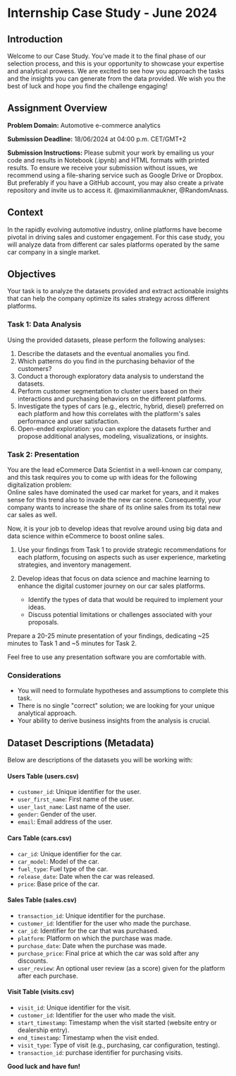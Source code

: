 # Internship Case Study - June 2024

## Introduction

Welcome to our Case Study. You've made it to the final phase of our selection process, and this is your opportunity to showcase your expertise and analytical prowess. We are excited to see how you approach the tasks and the insights you can generate from the data provided. We wish you the best of luck and hope you find the challenge engaging!

## Assignment Overview

**Problem Domain:** Automotive e-commerce analytics

**Submission Deadline:** 18/06/2024 at 04:00 p.m. CET/GMT+2

**Submission Instructions:**
Please submit your work by emailing us your code and results in Notebook (.ipynb) and HTML formats with printed results. To ensure we receive your submission without issues, we recommend using a file-sharing service such as Google Drive or Dropbox. But preferably if you have a GitHub account, you may also create a private repository and invite us to access it. @maximilianmaukner, @RandomAnass.

## Context

In the rapidly evolving automotive industry, online platforms have become pivotal in driving sales and customer engagement. For this case study, you will analyze data from different car sales platforms operated by the same car company in a single market.

## Objectives

Your task is to analyze the datasets provided and extract actionable insights that can help the company optimize its sales strategy across different platforms.

### Task 1: Data Analysis

Using the provided datasets, please perform the following analyses:

1. Describe the datasets and the eventual anomalies you find.
2. Which patterns do you find in the purchasing behavior of the customers?
3. Conduct a thorough exploratory data analysis to understand the datasets.
4. Perform customer segmentation to cluster users based on their interactions and purchasing behaviors on the different platforms.
5. Investigate the types of cars (e.g., electric, hybrid, diesel) preferred on each platform and how this correlates with the platform's sales performance and user satisfaction.
6. Open-ended exploration: you can explore the datasets further and propose additional analyses, modeling, visualizations, or insights.




### Task 2: Presentation

You are the lead eCommerce Data Scientist in a well-known car company, and this task requires you to come up with ideas for the following digitalization problem: <br>
Online sales have dominated the used car market for years, and it makes sense for this trend also to invade the new car scene. Consequently, your company wants to increase the share of its online sales from its total new car sales as well. 

Now, it is your job to develop ideas that revolve around using big data and data science within eCommerce to boost online sales.


1. Use your findings from Task 1 to provide strategic recommendations for each platform, focusing on aspects such as user experience, marketing strategies, and inventory management.

2. Develop ideas that focus on data science and machine learning to enhance the digital customer journey on our car sales platforms.
    - Identify the types of data that would be required to implement your ideas.
    - Discuss potential limitations or challenges associated with your proposals.


Prepare a 20-25 minute presentation of your findings, dedicating  ~25 minutes to Task 1 and ~5 minutes for Task 2.

Feel free to use any presentation software you are comfortable with.

### Considerations

- You will need to formulate hypotheses and assumptions to complete this task.
- There is no single "correct" solution; we are looking for your unique analytical approach.
- Your ability to derive business insights from the analysis is crucial.


## Dataset Descriptions (Metadata)

Below are descriptions of the datasets you will be working with:

#### Users Table (users.csv)
- `customer_id`: Unique identifier for the user.
- `user_first_name`: First name of the user.
- `user_last_name`: Last name of the user.
- `gender`: Gender of the user.
- `email`: Email address of the user.

#### Cars Table (cars.csv)
- `car_id`: Unique identifier for the car.
- `car_model`: Model of the car.
- `fuel_type`: Fuel type of the car.
- `release_date`: Date when the car was released.
- `price`: Base price of the car.

#### Sales Table (sales.csv)
- `transaction_id`: Unique identifier for the purchase.
- `customer_id`: Identifier for the user who made the purchase.
- `car_id`: Identifier for the car that was purchased.
- `platform`: Platform on which the purchase was made.
- `purchase_date`: Date when the purchase was made.
- `purchase_price`: Final price at which the car was sold after any discounts.
- `user_review`: An optional user review (as a score) given for the platform after each purchase.

#### Visit Table (visits.csv)
- `visit_id`: Unique identifier for the visit.
- `customer_id`: Identifier for the user who made the visit.
- `start_timestamp`: Timestamp when the visit started (website entry or dealership entry).
- `end_timestamp`: Timestamp when the visit ended.
- `visit_type`: Type of visit (e.g., purchasing, car configuration, testing). 
- `transaction_id`: purchase identifier for purchasing visits.

**Good luck and have fun!**
